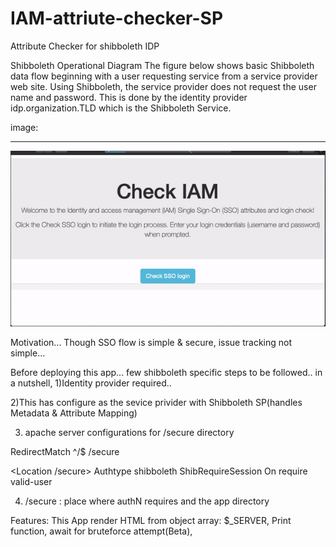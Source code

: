 # IAM-attriute-checker-SP
 Attribute Checker for shibboleth IDP

Shibboleth Operational Diagram
The figure below shows basic Shibboleth data flow beginning with a user requesting service from a service provider web site. Using Shibboleth, the service provider does not request the user name and password. This is done by the identity provider idp.organization.TLD which is the Shibboleth Service.
<!--
<img align="center" src="https://identity.it.ufl.edu/wp-content/uploads/2012/08/shibboleth_flow.jpg" alt="INOSHA" height="20" width="20" />
-->
image:
*** 
![](images/screen.gif)

Motivation...
Though SSO flow is simple & secure, issue tracking not simple... 

Before deploying this app... few shibboleth specific steps to be followed..
in a nutshell,
1)Identity provider required..

2)This has configure as the sevice privider with Shibboleth SP(handles Metadata & Attribute Mapping)  

3) apache server configurations for /secure directory

RedirectMatch    ^/$  /secure

<Location /secure>
  Authtype shibboleth
  ShibRequireSession On
  require valid-user
</Location>

4) /secure : place where authN requires and the app directory


Features:
This App render HTML from object array: $_SERVER,
Print function,
await for bruteforce attempt(Beta),